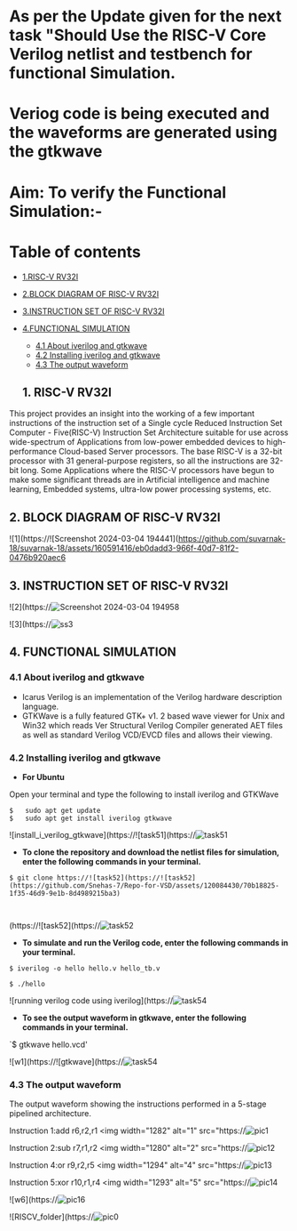 # As per the Update given for the next task "Should Use the RISC-V Core Verilog netlist and testbench for functional Simulation.
# Veriog code is being executed and the waveforms are generated using the gtkwave

# Aim: To verify the Functional Simulation:-
# Table of contents
- [1.RISC-V RV32I](#1-RISC-V-RV32I)
 - [2.BLOCK DIAGRAM OF RISC-V RV32I](#2-BLOCK-DIAGRAM-OF-RISC-V-RV32I)
 - [3.INSTRUCTION SET OF RISC-V RV32I](#3-INSTRUCTION-SET-OF-RISC-V-RV32I)
 - [4.FUNCTIONAL SIMULATION](#4-FUNCTIONAL-SIMULATION)
    - [4.1 About iverilog and gtkwave](#41-About-iverilog-and-gtkwave)
    - [4.2 Installing iverilog and gtkwave](#42-Installing-iverilog-and-gtkwave)
    - [4.3 The output waveform](#43-The-output-waveform)
  
   ## 1. RISC-V RV32I

This project provides an insight into the working of a few important instructions of the instruction set of a Single cycle Reduced Instruction Set Computer - Five(RISC-V) Instruction Set Architecture suitable for use across wide-spectrum of Applications from low-power embedded devices to high-performance Cloud-based Server processors. The base RISC-V is a 32-bit processor with 31 general-purpose registers, so all the instructions are 32-bit long. Some Applications where the RISC-V processors have begun to make some significant threads are in Artificial intelligence and machine learning, Embedded systems, ultra-low power processing systems, etc.

## 2. BLOCK DIAGRAM OF RISC-V RV32I
![1](https://![Screenshot 2024-03-04 194441](https://github.com/suvarnak-18/suvarnak-18/assets/160591416/eb0dadd3-966f-40d7-81f2-0476b920aec6


## 3. INSTRUCTION SET OF RISC-V RV32I
![2](https://![Screenshot 2024-03-04 194958](https://github.com/suvarnak-18/suvarnak-18/assets/160591416/f3863dfc-86ec-4a9e-a485-012108349ef0)



![3](https://![ss3](https://github.com/suvarnak-18/suvarnak-18/assets/160591416/4b5a4508-7c08-445e-b0f9-56fde7fffa7d)


## 4. FUNCTIONAL SIMULATION

### 4.1 About iverilog and gtkwave
- Icarus Verilog is an implementation of the Verilog hardware description language.
- GTKWave is a fully featured GTK+ v1. 2 based wave viewer for Unix and Win32 which reads Ver Structural Verilog Compiler generated AET files as well as standard Verilog VCD/EVCD files and allows their viewing.
  
### 4.2 Installing iverilog and gtkwave

- **For Ubuntu**

 Open your terminal and type the following to install iverilog and GTKWave
 ```
 $   sudo apt get update
 $   sudo apt get install iverilog gtkwave
 ```

![install_i_verilog_gtkwave](https://![task51](https://![task51](https://github.com/Snehas-7/Repo-for-VSD/assets/120084430/716caedd-978e-48cc-a6e5-2429778cdc34)



- **To clone the repository and download the netlist files for simulation, enter the following commands in your terminal.**

 ```
 $ git clone https://![task52](https://![task52](https://github.com/Snehas-7/Repo-for-VSD/assets/120084430/70b18825-1f35-46d9-9e1b-8d4989215ba3)


 
```
(https://![task52](https://![task52](https://github.com/Snehas-7/Repo-for-VSD/assets/120084430/b2daf2b1-2626-424d-a09e-5eda302d1973)



- **To simulate and run the Verilog code, enter the following commands in your terminal.**

```
$ iverilog -o hello hello.v hello_tb.v

$ ./hello
```

![running verilog code using iverilog](https://![task54](https://github.com/Snehas-7/Repo-for-VSD/assets/120084430/449dfd75-2c08-4e97-84fd-a245c95dce9b)





- **To see the output waveform in gtkwave, enter the following commands in your terminal.**

`$ gtkwave hello.vcd'

![w1](https://![gtkwave](https://![task54](https://github.com/Snehas-7/Repo-for-VSD/assets/120084430/1309eedb-ae62-4288-8080-f25fd8e532cd)




### 4.3 The output waveform


 The output waveform showing the instructions performed in a 5-stage pipelined architecture.
 
 Instruction 1:add r6,r2,r1
 <img width="1282" alt="1" src="https://![pic1](https://github.com/suvarnak-18/suvarnak-18/assets/160591416/59b3e5ec-9c27-464a-8981-d3513ffce04d)


 Instruction 2:sub r7,r1,r2
 <img width="1280" alt="2" src="https://![pic12](https://github.com/suvarnak-18/suvarnak-18/assets/160591416/7f237bc2-bedd-4984-8f12-8e8bfd6d5bde)

Instruction 4:or r9,r2,r5
<img width="1294" alt="4" src="https://![pic13](https://github.com/suvarnak-18/suvarnak-18/assets/160591416/0ed56971-a107-461b-bdfd-344725bea112)


 Instruction 5:xor r10,r1,r4
 <img width="1293" alt="5" src="https://![pic14](https://github.com/suvarnak-18/suvarnak-18/assets/160591416/77b7594f-7028-40bd-a9a1-3bc066ee3b68)


  

![w6](https://![pic16](https://github.com/suvarnak-18/suvarnak-18/assets/160591416/7a64e0d2-b2f1-4262-b146-ca2edc553813)


![RISCV_folder](https://![pic0](https://github.com/suvarnak-18/suvarnak-18/assets/160591416/733965a9-3bbb-4c15-b411-5c4d8ad29825)

